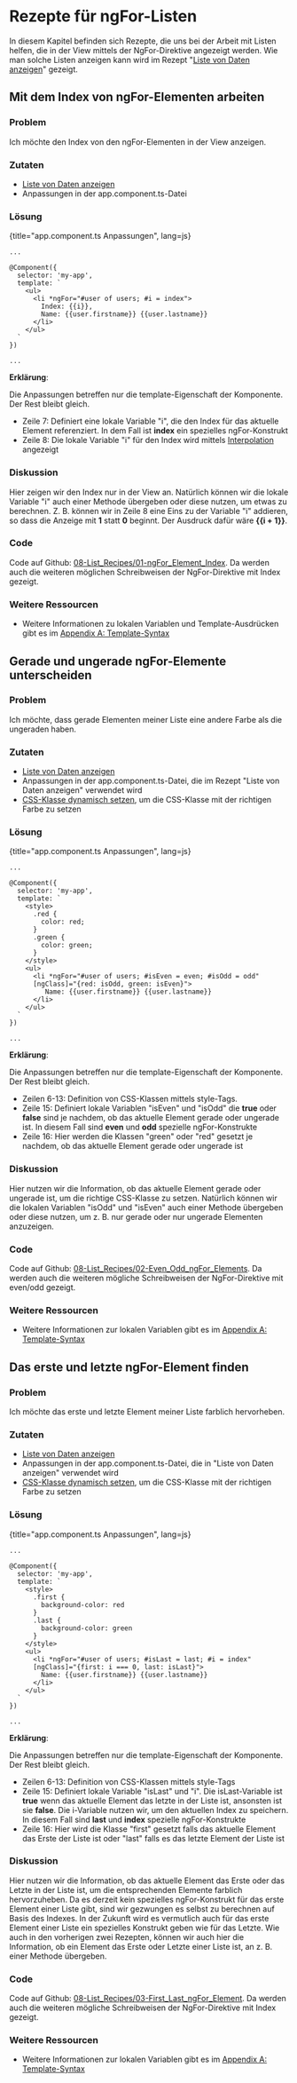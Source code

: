 # Rezepte für ngFor-Listen

In diesem Kapitel befinden sich Rezepte, die uns bei der Arbeit mit Listen helfen, die in der View mittels der NgFor-Direktive angezeigt werden. Wie man solche Listen anzeigen kann wird im Rezept "[Liste von Daten anzeigen](#c03-data-list)" gezeigt.

## Mit dem Index von ngFor-Elementen arbeiten

### Problem

Ich möchte den Index von den ngFor-Elementen in der View anzeigen.

### Zutaten
* [Liste von Daten anzeigen](#c03-data-list)
* Anpassungen in der app.component.ts-Datei

### Lösung

{title="app.component.ts Anpassungen", lang=js}
```
...

@Component({
  selector: 'my-app',
  template: `
    <ul>
      <li *ngFor="#user of users; #i = index">
        Index: {{i}},
        Name: {{user.firstname}} {{user.lastname}}
      </li>
    </ul>
  `
})

...
```

__Erklärung__:

Die Anpassungen betreffen nur die template-Eigenschaft der Komponente. Der Rest bleibt gleich.

* Zeile 7: Definiert eine lokale Variable "i", die den Index für das aktuelle Element referenziert. In dem Fall ist __index__ ein spezielles ngFor-Konstrukt
* Zeile 8: Die lokale Variable "i" für den Index wird mittels [Interpolation](#gl-interpolation) angezeigt

### Diskussion

Hier zeigen wir den Index nur in der View an. Natürlich können wir die lokale Variable "i" auch einer Methode übergeben oder diese nutzen, um etwas zu berechnen. Z. B. können wir in Zeile 8 eine Eins zu der Variable "i" addieren, so dass die Anzeige mit __1__ statt __0__ beginnt. Der Ausdruck dafür wäre __{{i + 1}}__.

### Code

Code auf Github: [08-List\_Recipes/01-ngFor\_Element\_Index](https://github.com/jsperts/angular2_kochbuch_code/tree/master/08-List_Recipes/01-ngFor_Element_Index).
Da werden auch die weiteren möglichen Schreibweisen der NgFor-Direktive mit Index gezeigt.

### Weitere Ressourcen

* Weitere Informationen zu lokalen Variablen und Template-Ausdrücken gibt es im [Appendix A: Template-Syntax](#appendix-a)

## Gerade und ungerade ngFor-Elemente unterscheiden

### Problem

Ich möchte, dass gerade Elementen meiner Liste eine andere Farbe als die ungeraden haben.

### Zutaten
* [Liste von Daten anzeigen](#c03-data-list)
* Anpassungen in der app.component.ts-Datei, die im Rezept "Liste von Daten anzeigen" verwendet wird
* [CSS-Klasse dynamisch setzen](#c03-dynamic-classes), um die CSS-Klasse mit der richtigen Farbe zu setzen

### Lösung

{title="app.component.ts Anpassungen", lang=js}
```
...

@Component({
  selector: 'my-app',
  template: `
    <style>
      .red {
        color: red;
      }
      .green {
        color: green;
      }
    </style>
    <ul>
      <li *ngFor="#user of users; #isEven = even; #isOdd = odd"
      [ngClass]="{red: isOdd, green: isEven}">
         Name: {{user.firstname}} {{user.lastname}}
      </li>
    </ul>
  `
})

...
```

__Erklärung__:

Die Anpassungen betreffen nur die template-Eigenschaft der Komponente. Der Rest bleibt gleich.

* Zeilen 6-13: Definition von CSS-Klassen mittels style-Tags.
* Zeile 15: Definiert lokale Variablen "isEven" und "isOdd" die __true__ oder __false__ sind je nachdem, ob das aktuelle Element gerade oder ungerade ist. In diesem Fall sind __even__ und __odd__ spezielle ngFor-Konstrukte
* Zeile 16: Hier werden die Klassen "green" oder "red" gesetzt je nachdem, ob das aktuelle Element gerade oder ungerade ist

### Diskussion

Hier nutzen wir die Information, ob das aktuelle Element gerade oder ungerade ist, um die richtige CSS-Klasse zu setzen. Natürlich können wir die lokalen Variablen "isOdd" und "isEven" auch einer Methode übergeben oder diese nutzen, um z. B. nur gerade oder nur ungerade Elementen anzuzeigen.

### Code

Code auf Github: [08-List\_Recipes/02-Even\_Odd\_ngFor\_Elements](https://github.com/jsperts/angular2_kochbuch_code/tree/master/08-List_Recipes/02-Even_Odd_ngFor_Elements).
Da werden auch die weiteren mögliche Schreibweisen der NgFor-Direktive mit even/odd gezeigt.

### Weitere Ressourcen

* Weitere Informationen zur lokalen Variablen gibt es im [Appendix A: Template-Syntax](#appendix-a)

## Das erste und letzte ngFor-Element finden

### Problem

Ich möchte das erste und letzte Element meiner Liste farblich hervorheben.

### Zutaten
* [Liste von Daten anzeigen](#c03-data-list)
* Anpassungen in der app.component.ts-Datei, die in "Liste von Daten anzeigen" verwendet wird
* [CSS-Klasse dynamisch setzen](#c03-dynamic-classes), um die CSS-Klasse mit der richtigen Farbe zu setzen

### Lösung

{title="app.component.ts Anpassungen", lang=js}
```
...

@Component({
  selector: 'my-app',
  template: `
    <style>
      .first {
        background-color: red
      }
      .last {
        background-color: green
      }
    </style>
    <ul>
      <li *ngFor="#user of users; #isLast = last; #i = index"
      [ngClass]="{first: i === 0, last: isLast}">
        Name: {{user.firstname}} {{user.lastname}}
      </li>
    </ul>
  `
})

...
```

__Erklärung__:

Die Anpassungen betreffen nur die template-Eigenschaft der Komponente. Der Rest bleibt gleich.

* Zeilen 6-13: Definition von CSS-Klassen mittels style-Tags
* Zeile 15: Definiert lokale Variable "isLast" und "i". Die isLast-Variable ist __true__ wenn das aktuelle Element das letzte in der Liste ist, ansonsten ist sie __false__. Die i-Variable nutzen wir, um den aktuellen Index zu speichern. In diesem Fall sind __last__ und __index__ spezielle ngFor-Konstrukte
* Zeile 16: Hier wird die Klasse "first" gesetzt falls das aktuelle Element das Erste der Liste ist oder "last" falls es das letzte Element der Liste ist

### Diskussion

Hier nutzen wir die Information, ob das aktuelle Element das Erste oder das Letzte in der Liste ist, um die entsprechenden Elemente farblich hervorzuheben.
Da es derzeit kein spezielles ngFor-Konstrukt für das erste Element einer Liste gibt, sind wir gezwungen es selbst zu berechnen auf Basis des Indexes.
In der Zukunft wird es vermutlich auch für das erste Element einer Liste ein spezielles Konstrukt geben wie für das Letzte.
Wie auch in den vorherigen zwei Rezepten, können wir auch hier die Information, ob ein Element das Erste oder Letzte einer Liste ist, an z. B. einer Methode übergeben.

### Code

Code auf Github: [08-List\_Recipes/03-First\_Last\_ngFor\_Element](https://github.com/jsperts/angular2_kochbuch_code/tree/master/08-List_Recipes/03-First_Last_ngFor_Element).
Da werden auch die weiteren mögliche Schreibweisen der NgFor-Direktive mit Index gezeigt.

### Weitere Ressourcen

* Weitere Informationen zur lokalen Variablen gibt es im [Appendix A: Template-Syntax](#appendix-a)

